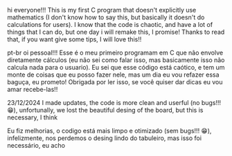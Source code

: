 hi everyone!!! 
This is my first C program that doesn't explicitly use mathematics (I don't know how to say this, but basically it doesn't do calculations for users).
I know that the code is chaotic, and have a lot of things that I can do, but one day i will remake this, I promise!
Thanks to read that, if you want give some tips, I will love this!!

pt-br
oi pessoal!!!
Esse é o meu primeiro programam em C que não envolve diretamente cálculos (eu não sei como falar isso, mas basicamente isso não calcula nada para o usuario).
Eu sei que esse código está caótico, e tem um monte de coisas que eu posso fazer nele, mas um dia eu vou refazer essa baguça, eu prometo!
Obrigada por ler isso, se você quiser dar dicas eu vou amar recebe-las!!


23/12/2024
I made updates, the code is more clean and userful (no bugs!!! 😁), unfortunally, we lost the beautiful desing of the board, but this is necessary, I think

Eu fiz melhorias, o codigo está mais limpo e otimizado (sem bugs!!! 😁), infelizmente, nos perdemos o desing lindo do tabuleiro, mas isso foi necessário, eu acho
